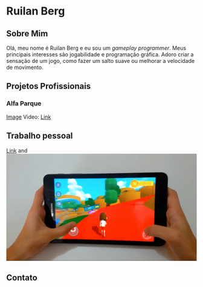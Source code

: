 # Ruilan Berg
## Sobre Mim
Olá, meu nome é Ruilan Berg e eu sou um _gameplay programmer_. Meus principais interesses são jogabilidade e programação gráfica. Adoro criar a sensação de um jogo, como fazer um salto suave ou melhorar a velocidade de movimento.

## Projetos Profissionais

### Alfa Parque
[Image](https://github.com/ruilanberg/Portfolio/blob/master/Img/Screenshot-Alfa_Parque.png)  Video: [Link](https://www.youtube.com/watch?v=If9X6rucgv0)

## Trabalho pessoal

[Link](url) and ![Image](https://github.com/ruilanberg/Portfolio/blob/master/Img/Screenshot-Alfa_Parque.png)

## Contato
